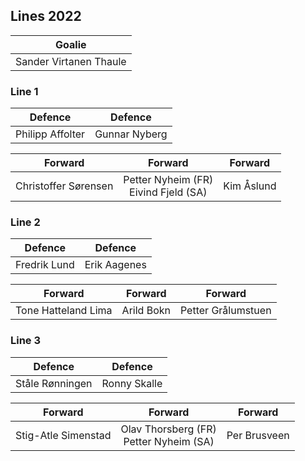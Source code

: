 ## Lines 2022

|Goalie|
|:-:|
|Sander Virtanen Thaule|

### Line 1

|Defence|Defence|
|:-:|:-:|
|Philipp Affolter|Gunnar Nyberg|

|Forward|Forward|Forward|
|:-:|:-:|:-:|
|Christoffer Sørensen|Petter Nyheim (FR)<br>Eivind Fjeld (SA)|Kim Åslund|

### Line 2

|Defence|Defence|
|:-:|:-:|
|Fredrik Lund|Erik Aagenes|

|Forward|Forward|Forward|
|:-:|:-:|:-:|
|Tone Hatteland Lima|Arild Bokn|Petter Grålumstuen|

### Line 3

|Defence|Defence|
|:-:|:-:|
|Ståle Rønningen|Ronny Skalle|

|Forward|Forward|Forward|
|:-:|:-:|:-:|
|Stig-Atle Simenstad|Olav Thorsberg (FR)<br>Petter Nyheim (SA)|Per Brusveen|
